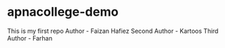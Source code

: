 # apnacollege-demo
This is my first repo
Author - Faizan Hafiez
Second Author - Kartoos
Third Author - Farhan 